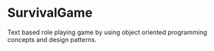 # SurvivalGame
Text based role playing game by using object oriented programming concepts and design patterns. 
